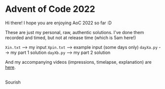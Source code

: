 # Advent of Code 2022
Hi there! I hope you are enjoying AoC 2022 so far :D

These are just my personal, raw, authentic solutions. I've done them recorded and timed, but not at release time (which is 5am here!)

`Xin.txt` --> my input
`Xpin.txt` --> example input (some days only)
`dayXa.py` --> my part 1 solution
`dayXb.py` --> my part 2 solution

And my accompanying videos (impressions, timelapse, explanation) are [here]([https://www.youtube.com/playlist?list=PLBODEqHSvpFLujjuEkpvKBAJLcaLQNUmw](https://www.youtube.com/playlist?list=PLBODEqHSvpFLujjuEkpvKBAJLcaLQNUmw)).

<br>Sourish 
